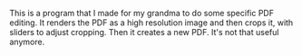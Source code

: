 This is a program that I made for my grandma to do some specific PDF editing. It renders the PDF as a high resolution image and then crops it, with sliders to adjust cropping. Then it creates a new PDF. It's not that useful anymore.

